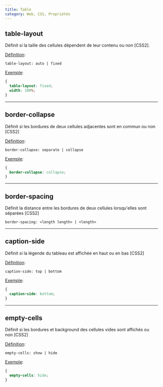 ```yaml
---
title: Table
category: Web, CSS, Propriétés
---
```


## table-layout

Définit si la taille des cellules dépendent de leur contenu ou non [CSS2].

<ins>Définition</ins>:

``` plain
table-layout: auto | fixed
```

<ins>Exemple</ins>:

``` css
{
  table-layout: fixed;
  width: 100%;
}
```

---

## border-collapse

Définit si les bordures de deux cellules adjacentes sont en commun ou non [CSS2]

<ins>Définition</ins>:

``` plain
border-collapse: separate | collapse
```

<ins>Exemple</ins>:

``` css
{
  border-collapse: collapse;
}
```

---

## border-spacing

Définit la distance entre les bordures de deux cellules lorsqu'elles sont séparées [CSS2]

``` plain
border-spacing: <length length> | <length>
```

---

## caption-side

Définit si la légende du tableau est affichée en haut ou en bas [CSS2]

<ins>Définition</ins>:

``` plain
caption-side: top | bottom
```

<ins>Exemple</ins>:

``` css
{
  caption-side: bottom;
}
```

---

## empty-cells

Définit si les bordures et background des cellules vides sont affichés ou non [CSS2]

<ins>Définition</ins>:

``` plain
empty-cells: show | hide
```

<ins>Exemple</ins>:

``` css
{
  empty-cells: hide;
}
```
